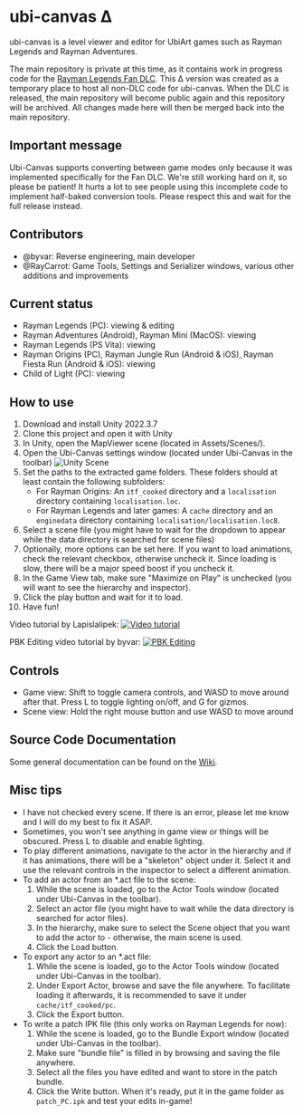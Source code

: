 # ubi-canvas Δ
ubi-canvas is a level viewer and editor for UbiArt games such as Rayman Legends and Rayman Adventures.

The main repository is private at this time, as it contains work in progress code for the [Rayman Legends Fan DLC](https://youtu.be/-9cKtxOGoz0).
This Δ version was created as a temporary place to host all non-DLC code for ubi-canvas. When the DLC is released, the main repository will become public again and this repository will be archived. All changes made here will then be merged back into the main repository.

## Important message
Ubi-Canvas supports converting between game modes only because it was implemented specifically for the Fan DLC. We're still working hard on it, so please be patient! It hurts a lot to see people using this incomplete code to implement half-baked conversion tools. Please respect this and wait for the full release instead.

## Contributors
- @byvar: Reverse engineering, main developer
- @RayCarrot: Game Tools, Settings and Serializer windows, various other additions and improvements

## Current status
- Rayman Legends (PC): viewing & editing
- Rayman Adventures (Android), Rayman Mini (MacOS): viewing
- Rayman Legends (PS Vita):  viewing
- Rayman Origins (PC), Rayman Jungle Run (Android & iOS), Rayman Fiesta Run (Android & iOS): viewing
- Child of Light (PC):  viewing

## How to use
1. Download and install Unity 2022.3.7
2. Clone this project and open it with Unity
3. In Unity, open the MapViewer scene (located in Assets/Scenes/).
4. Open the Ubi-Canvas settings window (located under Ubi-Canvas in the toolbar)
![Unity Scene](readme-images/main.png)
5. Set the paths to the extracted game folders. These folders should at least contain the following subfolders:
   - For Rayman Origins: An `itf_cooked` directory and a `localisation` directory containing `localisation.loc`.
   - For Rayman Legends and later games: A `cache` directory and an `enginedata` directory containing `localisation/localisation.loc8`.
6. Select a scene file (you might have to wait for the dropdown to appear while the data directory is searched for scene files)
7. Optionally, more options can be set here. If you want to load animations, check the relevant checkbox, otherwise uncheck it. Since loading is slow, there will be a major speed boost if you uncheck it.
8. In the Game View tab, make sure "Maximize on Play" is unchecked (you will want to see the hierarchy and inspector).
9. Click the play button and wait for it to load.
10. Have fun!

Video tutorial by Lapislalipek:
[![Video tutorial](https://img.youtube.com/vi/WxAQ_zB3MZs/default.jpg)](https://youtu.be/WxAQ_zB3MZs)

PBK Editing video tutorial by byvar:
[![PBK Editing](https://img.youtube.com/vi/x1ZgASWpKBs/default.jpg)](https://youtu.be/x1ZgASWpKBs)

## Controls
- Game view: Shift to toggle camera controls, and WASD to move around after that. Press L to toggle lighting on/off, and G for gizmos.
- Scene view: Hold the right mouse button and use WASD to move around

## Source Code Documentation
Some general documentation can be found on the [Wiki](https://github.com/byvar/ubi-canvas-delta/wiki).

## Misc tips
- I have not checked every scene. If there is an error, please let me know and I will do my best to fix it ASAP.
- Sometimes, you won't see anything in game view or things will be obscured. Press L to disable and enable lighting.
- To play different animations, navigate to the actor in the hierarchy and if it has animations, there will be a "skeleton" object under it. Select it and use the relevant controls in the inspector to select a different animation.
- To add an actor from an *.act file to the scene:
  1. While the scene is loaded, go to the Actor Tools window (located under Ubi-Canvas in the toolbar).
  2. Select an actor file (you might have to wait while the data directory is searched for actor files).
  3. In the hierarchy, make sure to select the Scene object that you want to add the actor to - otherwise, the main scene is used.
  4. Click the Load button.
- To export any actor to an *.act file:
  1. While the scene is loaded, go to the Actor Tools window (located under Ubi-Canvas in the toolbar).
  2. Under Export Actor, browse and save the file anywhere. To facilitate loading it afterwards, it is recommended to save it under `cache/itf_cooked/pc`.
  3. Click the Export button.
- To write a patch IPK file (this only works on Rayman Legends for now):
  1. While the scene is loaded, go to the Bundle Export window (located under Ubi-Canvas in the toolbar).
  2. Make sure "bundle file" is filled in by browsing and saving the file anywhere.
  2. Select all the files you have edited and want to store in the patch bundle.
  3. Click the Write button. When it's ready, put it in the game folder as `patch_PC.ipk` and test your edits in-game!
